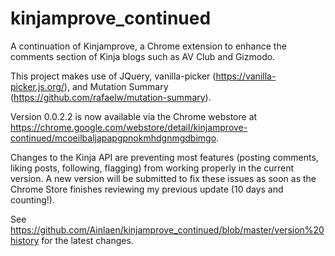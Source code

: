 # kinjamprove_continued
A continuation of Kinjamprove, a Chrome extension to enhance the comments section of Kinja blogs such as AV Club and Gizmodo.

This project makes use of JQuery, vanilla-picker (https://vanilla-picker.js.org/), and Mutation Summary (https://github.com/rafaelw/mutation-summary).

Version 0.0.2.2 is now available via the Chrome webstore at https://chrome.google.com/webstore/detail/kinjamprove-continued/mcoeilbaljapapgpnokmhdgnmgdbimgo.

Changes to the Kinja API are preventing most features (posting comments, liking posts, following, flagging) from working properly in the current version. A new version will be submitted to fix these issues as soon as the Chrome Store finishes reviewing my previous update (10 days and counting!).

See https://github.com/Ainlaen/kinjamprove_continued/blob/master/version%20history for the latest changes.
